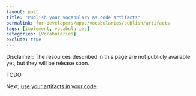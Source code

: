 ```yaml
---
layout: post
title: "Publish your vocabulary as code artifacts"
permalink: for-developers/apps/vocabularies/publish/artifacts
tags: [implement, vocabularies]
categories: [Vocabularies]
exclude: true
---
```


Disclaimer: The resources described in this page are not publicly available yet, but they will be release soon.

TODO

Next, [use your artifacts in your code](/for-developers/apps/vocabularies/code).
